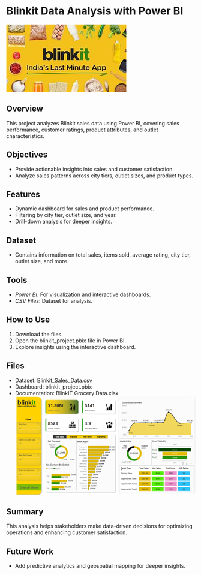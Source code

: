 # Blinkit Data Analysis with Power BI

![Blinkit Logo](https://github.com/SaiKumarGunti08/Power-BI-Project-blinkit-/blob/main/blinkit%20image.jpg)

## Overview
This project analyzes Blinkit sales data using Power BI, covering sales performance, customer ratings, product attributes, and outlet characteristics.

## Objectives
- Provide actionable insights into sales and customer satisfaction.
- Analyze sales patterns across city tiers, outlet sizes, and product types.

## Features
- Dynamic dashboard for sales and product performance.
- Filtering by city tier, outlet size, and year.
- Drill-down analysis for deeper insights.

## Dataset
- Contains information on total sales, items sold, average rating, city tier, outlet size, and more.

## Tools
- *Power BI*: For visualization and interactive dashboards.
- *CSV Files*: Dataset for analysis.

## How to Use
1. Download the files.
2. Open the blinkit_project.pbix file in Power BI.
3. Explore insights using the interactive dashboard.

## Files
- Dataset: Blinkit_Sales_Data.csv
- Dashboard: blinkit_project.pbix
- Documentation: BlinkIT Grocery Data.xlsx
![DashBoard Screen Short](https://github.com/SaiKumarGunti08/Power-BI-Project-blinkit-/blob/main/Screenshot%202024-12-07%20143021.png)

## Summary
This analysis helps stakeholders make data-driven decisions for optimizing operations and enhancing customer satisfaction.

## Future Work
- Add predictive analytics and geospatial mapping for deeper insights.
